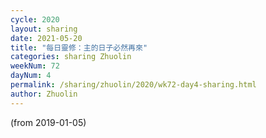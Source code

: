 ```yaml
---
cycle: 2020
layout: sharing
date: 2021-05-20
title: "每日靈修：主的日子必然再來"
categories: sharing Zhuolin
weekNum: 72
dayNum: 4
permalink: /sharing/zhuolin/2020/wk72-day4-sharing.html
author: Zhuolin
---
```

(from 2019-01-05)

